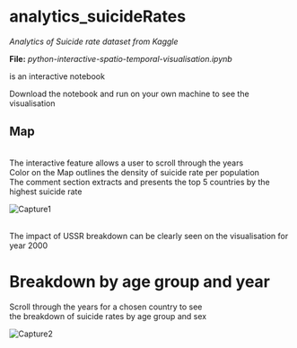 # analytics_suicideRates

*Analytics of Suicide rate dataset from Kaggle*



**File:**  *python-interactive-spatio-temporal-visualisation.ipynb*


is an interactive notebook 
<br>

Download the notebook and run on your own machine to see the visualisation

## Map

<br>
The interactive feature allows a user to scroll through the years <br>
Color on the Map outlines the density of suicide rate per population <br>
The comment section extracts and presents the top 5 countries by the highest suicide rate <br>


![Capture1](https://user-images.githubusercontent.com/31029142/60919743-8008cb00-a264-11e9-9ec4-5faf800095a3.PNG)

<br>
The impact of USSR breakdown can be clearly seen on the visualisation for year 2000
<br>

# Breakdown by age group and year

Scroll through the years for a chosen country to see <br>
the breakdown of suicide rates by age group and sex <br>

![Capture2](https://user-images.githubusercontent.com/31029142/60920028-31a7fc00-a265-11e9-8b89-af2deddea87b.PNG)



